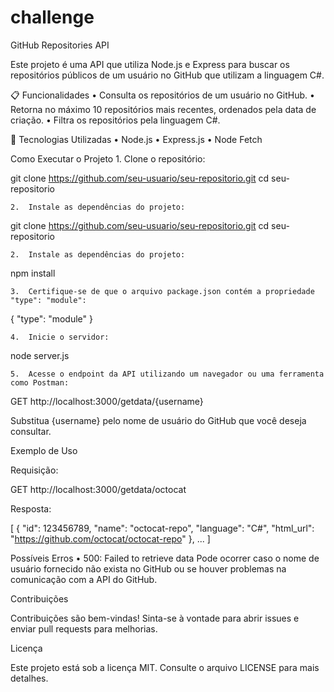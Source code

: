 # challenge
GitHub Repositories API

Este projeto é uma API que utiliza Node.js e Express para buscar os repositórios públicos de um usuário no GitHub que utilizam a linguagem C#.

📋 Funcionalidades
	•	Consulta os repositórios de um usuário no GitHub.
	•	Retorna no máximo 10 repositórios mais recentes, ordenados pela data de criação.
	•	Filtra os repositórios pela linguagem C#.

 🚀 Tecnologias Utilizadas
	•	Node.js
	•	Express.js
	•	Node Fetch

Como Executar o Projeto
	1.	Clone o repositório:


git clone https://github.com/seu-usuario/seu-repositorio.git
cd seu-repositorio

	2.	Instale as dependências do projeto:

git clone https://github.com/seu-usuario/seu-repositorio.git
cd seu-repositorio

	2.	Instale as dependências do projeto:
npm install

	3.	Certifique-se de que o arquivo package.json contém a propriedade "type": "module":

{
  "type": "module"
}

	4.	Inicie o servidor:

node server.js

	5.	Acesse o endpoint da API utilizando um navegador ou uma ferramenta como Postman:

GET http://localhost:3000/getdata/{username}

Substitua {username} pelo nome de usuário do GitHub que você deseja consultar.

Exemplo de Uso

Requisição:

GET http://localhost:3000/getdata/octocat

Resposta:

[
  {
    "id": 123456789,
    "name": "octocat-repo",
    "language": "C#",
    "html_url": "https://github.com/octocat/octocat-repo"
  },
  ...
]

Possíveis Erros
	•	500: Failed to retrieve data
Pode ocorrer caso o nome de usuário fornecido não exista no GitHub ou se houver problemas na comunicação com a API do GitHub.

Contribuições

Contribuições são bem-vindas! Sinta-se à vontade para abrir issues e enviar pull requests para melhorias.

Licença

Este projeto está sob a licença MIT. Consulte o arquivo LICENSE para mais detalhes.